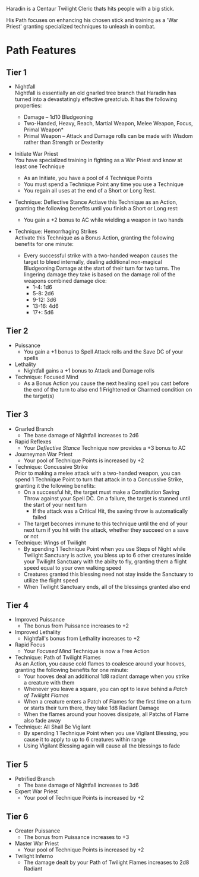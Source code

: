 ﻿Haradin is a Centaur Twilight Cleric thats hits people with a big stick.

His Path focuses on enhancing his chosen stick and training as a 'War Priest' granting specialized techniques to unleash in combat.

# Path Features
## Tier 1
* Nightfall  
	Nightfall is essentially an old gnarled tree branch that Haradin has turned into a devastatingly effective greatclub. It has the following properties:
	* Damage – 1d10 Bludgeoning
	* Two-Handed, Heavy, Reach, Martial Weapon, Melee Weapon, Focus, Primal Weapon*
	* Primal Weapon – Attack and Damage rolls can be made with Wisdom rather than Strength or Dexterity

* Initiate War Priest  
	You have specialized training in fighting as a War Priest and know at least one Technique
	* As an Initiate, you have a pool of 4 Technique Points
	* You must spend a Technique Point any time you use a Technique
	* You regain all uses at the end of a Short or Long Rest.
* Technique: Deflective Stance
	Actiave this Technique as an Action, granting the following benefits until you finish a Short or Long rest:
	* You gain a +2 bonus to AC while wielding a weapon in two hands
* Technique: Hemorrhaging Strikes  
	Activate this Technique as a Bonus Action, granting the following benefits for one minute:
	* Every successful strike with a two-handed weapon causes the target to bleed internally, dealing additional non-magical Bludgeoning Damage at the start of their turn for two turns. The lingering damage they take is based on the damage roll of the weapons combined damage dice:
		* 1-4: 1d6
		* 5-8: 2d6
		* 9-12: 3d6
		* 13-16: 4d6
		* 17+: 5d6

## Tier 2
* Puissance
	* You gain a +1 bonus to Spell Attack rolls and the Save DC of your spells
* Lethality
	* Nightfall gains a +1 bonus to Attack and Damage rolls
* Technique: Focused Mind
	* As a Bonus Action you cause the next healing spell you cast before the end of the turn to also end 1 Frightened or Charmed condition on the target(s)

## Tier 3
* Gnarled Branch
	* The base damage of Nightfall increases to 2d6
* Rapid Reflexes
	* Your *Deflective Stance* Technique now provides a +3 bonus to AC
* Journeyman War Priest
	* Your pool of Technique Points is increased by +2
* Technique: Concussive Strike  
	Prior to making a melee attack with a two-handed weapon, you can spend 1 Technique Point to turn that attack in to a Concussive Strike, granting it the following benefits:
	* On a successful hit, the target must make a Constitution Saving Throw against your Spell DC. On a failure, the target is stunned until the start of your next turn
		* If the attack was a Critical Hit, the saving throw is automatically failed
	* The target becomes immune to this technique until the end of your next turn if you hit with the attack, whether they succeed on a save or not
* Technique: Wings of Twilight
	* By spending 1 Technique Point when you use Steps of Night while Twilight Sanctuary is active, you bless up to 6 other creatures inside your Twilight Sanctuary with the abilty to fly, granting them a flight speed equal to your own walking speed
	* Creatures granted this blessing need not stay inside the Sanctuary to utilize the flight speed
	* When Twilight Sanctuary ends, all of the blessings granted also end

## Tier 4
* Improved Puissance
	* The bonus from Puissance increases to +2
* Improved Lethality
	* Nightfall's bonus from Lethality increases to +2
* Rapid Focus
	* Your *Focused Mind* Technique is now a Free Action
* Technique: Path of Twilight Flames  
	As an Action, you cause cold flames to coalesce around your hooves, granting the following benefits for one minute:
	* Your hooves deal an additional 1d8 radiant damage when you strike a creature with them
	* Whenever you leave a square, you can opt to leave behind a *Patch of Twilight Flames*
	* When a creature enters a Patch of Flames for the first time on a turn or starts their turn there, they take 1d8 Radiant Damage
	* When the flames around your hooves dissipate, all Patchs of Flame also fade away
* Technique: All Shall Be Vigilant
	* By spending 1 Technique Point when you use Vigilant Blessing, you cause it to apply to up to 6 creatures within range
	* Using Vigilant Blessing again will cause all the blessings to fade

## Tier 5
* Petrified Branch
	* The base damage of Nightfall increases to 3d6
* Expert War Priest
	* Your pool of Technique Points is increased by +2

## Tier 6
* Greater Puissance
	* The bonus from Puissance increases to +3
* Master War Priest
	* Your pool of Technique Points is increased by +2
* Twilight Inferno
	* The damage dealt by your Path of Twilight Flames increases to 2d8 Radiant
